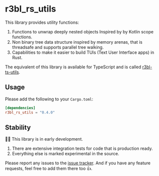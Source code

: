 # r3bl_rs_utils

This library provides utility functions:

1. Functions to unwrap deeply nested objects Inspired by by Kotlin scope functions.
2. Non binary tree data structure inspired by memory arenas, that is threadsafe and supports
   parallel tree walking.
3. Capabilities to make it easier to build TUIs (Text User Interface apps) in Rust.

The equivalent of this library is available for TypeScript and is called
[r3bl-ts-utils](https://github.com/r3bl-org/r3bl-ts-utils/).

## Usage

Please add the following to your `Cargo.toml`:

```toml
[dependencies]
r3bl_rs_utils = "0.4.0"
```

## Stability

🧑‍🔬 This library is in early development.

1. There are extensive integration tests for code that is production ready.
2. Everything else is marked experimental in the source.

Please report any issues to the [issue tracker](https://github.com/r3bl-org/r3bl-rs-utils/issues).
And if you have any feature requests, feel free to add them there too 👍.
